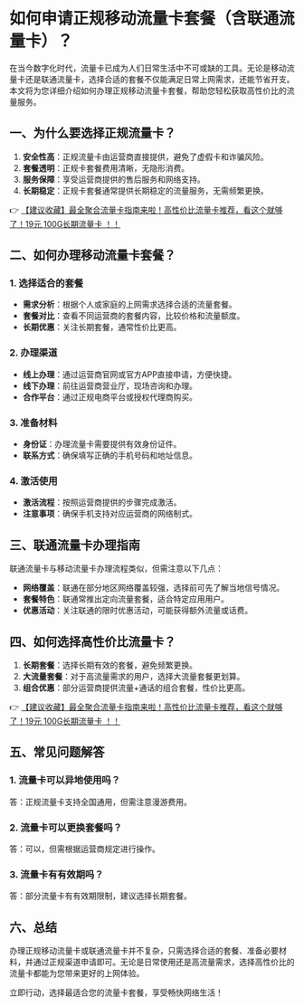 # 如何申请正规移动流量卡套餐（含联通流量卡）？

在当今数字化时代，流量卡已成为人们日常生活中不可或缺的工具。无论是移动流量卡还是联通流量卡，选择合适的套餐不仅能满足日常上网需求，还能节省开支。本文将为您详细介绍如何办理正规移动流量卡套餐，帮助您轻松获取高性价比的流量服务。

## 一、为什么要选择正规流量卡？

1. **安全性高**：正规流量卡由运营商直接提供，避免了虚假卡和诈骗风险。
2. **套餐透明**：正规卡套餐费用清晰，无隐形消费。
3. **服务保障**：享受运营商提供的售后服务和网络支持。
4. **长期稳定**：正规卡套餐通常提供长期稳定的流量服务，无需频繁更换。

👉 [【建议收藏】最全聚合流量卡指南来啦！高性价比流量卡推荐，看这个就够了！19元 100G长期流量卡 ！！](https://bit.ly/Liuliangka)

## 二、如何办理移动流量卡套餐？

### 1. 选择适合的套餐
   - **需求分析**：根据个人或家庭的上网需求选择合适的流量套餐。
   - **套餐对比**：查看不同运营商的套餐内容，比较价格和流量额度。
   - **长期优惠**：关注长期套餐，通常性价比更高。

### 2. 办理渠道
   - **线上办理**：通过运营商官网或官方APP直接申请，方便快捷。
   - **线下办理**：前往运营商营业厅，现场咨询和办理。
   - **合作平台**：通过正规电商平台或授权代理商购买。

### 3. 准备材料
   - **身份证**：办理流量卡需要提供有效身份证件。
   - **联系方式**：确保填写正确的手机号码和地址信息。

### 4. 激活使用
   - **激活流程**：按照运营商提供的步骤完成激活。
   - **注意事项**：确保手机支持对应运营商的网络制式。

## 三、联通流量卡办理指南

联通流量卡与移动流量卡办理流程类似，但需注意以下几点：
   - **网络覆盖**：联通在部分地区网络覆盖较强，选择前可先了解当地信号情况。
   - **套餐特色**：联通常推出定向流量套餐，适合特定应用用户。
   - **优惠活动**：关注联通的限时优惠活动，可能获得额外流量或话费。

## 四、如何选择高性价比流量卡？

1. **长期套餐**：选择长期有效的套餐，避免频繁更换。
2. **大流量套餐**：对于高流量需求的用户，选择大流量套餐更划算。
3. **组合优惠**：部分运营商提供流量+通话的组合套餐，性价比更高。

👉 [【建议收藏】最全聚合流量卡指南来啦！高性价比流量卡推荐，看这个就够了！19元 100G长期流量卡 ！！](https://bit.ly/Liuliangka)

## 五、常见问题解答

### 1. 流量卡可以异地使用吗？
   答：正规流量卡支持全国通用，但需注意漫游费用。

### 2. 流量卡可以更换套餐吗？
   答：可以，但需根据运营商规定进行操作。

### 3. 流量卡有有效期吗？
   答：部分流量卡有有效期限制，建议选择长期套餐。

## 六、总结

办理正规移动流量卡或联通流量卡并不复杂，只需选择合适的套餐、准备必要材料，并通过正规渠道申请即可。无论是日常使用还是高流量需求，选择高性价比的流量卡都能为您带来更好的上网体验。

立即行动，选择最适合您的流量卡套餐，享受畅快网络生活！